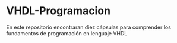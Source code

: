 # VHDL-Programacion
En este repositorio encontraran diez cápsulas para comprender los fundamentos de programación en lenguaje VHDL
